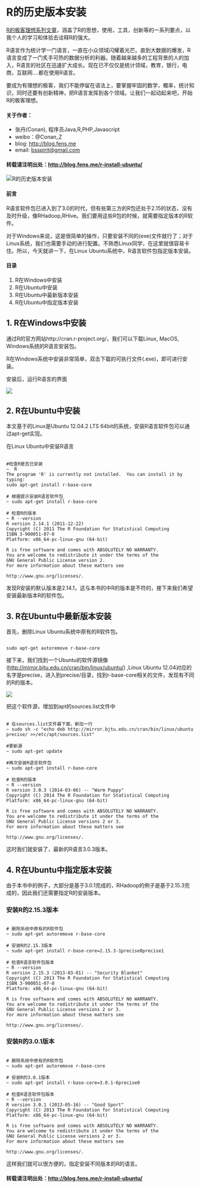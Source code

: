 R的历史版本安装
==========

[R的极客理想系列文章](http://blog.fens.me/series-r/)，涵盖了R的思想，使用，工具，创新等的一系列要点，以我个人的学习和体验去诠释R的强大。

R语言作为统计学一门语言，一直在小众领域闪耀着光芒。直到大数据的爆发，R语言变成了一门炙手可热的数据分析的利器。随着越来越多的工程背景的人的加入，R语言的社区在迅速扩大成长。现在已不仅仅是统计领域，教育，银行，电商，互联网….都在使用R语言。

要成为有理想的极客，我们不能停留在语法上，要掌握牢固的数学，概率，统计知识，同时还要有创新精神，把R语言发挥到各个领域。让我们一起动起来吧，开始R的极客理想。

#### 关于作者：

* 张丹(Conan), 程序员Java,R,PHP,Javascript
* weibo：@Conan_Z
* blog: http://blog.fens.me
* email: bsspirit@gmail.com

#### 转载请注明出处：http://blog.fens.me/r-install-ubuntu/

![R的历史版本安装](http://blog.fens.me/wp-content/uploads/2014/03/r-install-history.png)


#### 前言

R语言软件包已进入到了3.0的时代，但有些第三方的R包还处于2.15的状态，没有及时升级，像RHadoop,RHive。我们要用这些R包的时候，就需要指定版本的R软件。

对于Windows来说，这是很简单的操作，只要安装不同的(exe)文件就行了；对于Linux系统，我们也需要手动的进行配置。不熟悉Linux同学，在这里就很容易卡住。所以，今天就讲一下，在Linux Ubuntu系统中，R语言软件包指定版本安装。

#### 目录

1. R在Windows中安装
2. R在Ubuntu中安装
3. R在Ubuntu中最新版本安装
4. R在Ubuntu中指定版本安装

## 1. R在Windows中安装

通过R的官方网站http://cran.r-project.org/，我们可以下载Linux, MacOS, Windows系统的R语言安装包。

R在Windows系统中安装非常简单，双击下载的可执行文件(.exe)，即可进行安装。

安装后，运行R语言的界面

![](http://blog.fens.me/wp-content/uploads/2014/03/r-win.png)

## 2. R在Ubuntu中安装

本文基于的Linux是Ubuntu 12.04.2 LTS 64bit的系统，安装R语言软件包可以通过apt-get实现。

在Linux Ubuntu中安装R语言

```{bash}

#检查R是否已安装
~  R
The program 'R' is currently not installed.  You can install it by typing:
sudo apt-get install r-base-core

# 根据提示安装R语言软件包
~ sudo apt-get install r-base-core

# 检查R的版本
~ R --version
R version 2.14.1 (2011-12-22)
Copyright (C) 2011 The R Foundation for Statistical Computing
ISBN 3-900051-07-0
Platform: x86_64-pc-linux-gnu (64-bit)

R is free software and comes with ABSOLUTELY NO WARRANTY.
You are welcome to redistribute it under the terms of the
GNU General Public License version 2.
For more information about these matters see

http://www.gnu.org/licenses/.

```

发现R安装的默认版本是2.14.1，这与本书的中R的版本是不符的，接下来我们希望安装最新版本R的软件包。

## 3. R在Ubuntu中最新版本安装

首先，删除Linux Ubuntu系统中原有的R软件包。

```{bash}

sudo apt-get autoremove r-base-core
```

接下来，我们找到一个Ubuntu的软件源镜像(http://mirror.bjtu.edu.cn/cran/bin/linux/ubuntu/) ,Linux Ubuntu 12.04对应的名字是precise，进入到precise/目录，找到r-base-core相关的文件，发现有不同的R的版本。

![](http://blog.fens.me/wp-content/uploads/2014/03/source.list_.png)

把这个软件源，增加到apt的sources.list文件中

```{bash}

# 在sources.list文件最下面，新加一行
~ sudo sh -c "echo deb http://mirror.bjtu.edu.cn/cran/bin/linux/ubuntu precise/ >>/etc/apt/sources.list"

#更新源
~ sudo apt-get update

#再次安装R语言软件包
~ sudo apt-get install r-base-core

# 检查R的版本
~ R --version
R version 3.0.3 (2014-03-06) -- "Warm Puppy"
Copyright (C) 2014 The R Foundation for Statistical Computing
Platform: x86_64-pc-linux-gnu (64-bit)

R is free software and comes with ABSOLUTELY NO WARRANTY.
You are welcome to redistribute it under the terms of the
GNU General Public License versions 2 or 3.
For more information about these matters see

http://www.gnu.org/licenses/.
```

这时我们就安装了，最新的R语言3.0.3版本。

## 4. R在Ubuntu中指定版本安装

由于本书中的例子，大部分是基于3.0.1完成的，RHadoop的例子是基于2.15.3完成的，因此我们还需要指定R的安装版本。

### 安装R的2.15.3版本

```{bash}

# 删除系统中原有的R软件包
~ sudo apt-get autoremove r-base-core

# 安装R的2.15.3版本
~ sudo apt-get install r-base-core=2.15.3-1precise0precise1

# 检查R语言软件包版本
~ R --version
R version 2.15.3 (2013-03-01) -- "Security Blanket"
Copyright (C) 2013 The R Foundation for Statistical Computing
ISBN 3-900051-07-0
Platform: x86_64-pc-linux-gnu (64-bit)

R is free software and comes with ABSOLUTELY NO WARRANTY.
You are welcome to redistribute it under the terms of the
GNU General Public License versions 2 or 3.
For more information about these matters see

http://www.gnu.org/licenses/.

```

### 安装R的3.0.1版本

```{bash}

# 删除系统中原有的R软件包
~ sudo apt-get autoremove r-base-core

# 安装R的3.0.1版本
~ sudo apt-get install r-base-core=3.0.1-6precise0

# 检查R语言软件包版本
~ R --version
R version 3.0.1 (2013-05-16) -- "Good Sport"
Copyright (C) 2013 The R Foundation for Statistical Computing
Platform: x86_64-pc-linux-gnu (64-bit)

R is free software and comes with ABSOLUTELY NO WARRANTY.
You are welcome to redistribute it under the terms of the
GNU General Public License versions 2 or 3.
For more information about these matters see

http://www.gnu.org/licenses/.

```

这样我们就可以很方便的，指定安装不同版本的R的语言。

#### 转载请注明出处：http://blog.fens.me/r-install-ubuntu/




